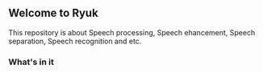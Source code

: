 ## Welcome to Ryuk

This repository is about Speech processing, Speech ehancement, Speech separation, Speech recognition and etc.

### What's in it


